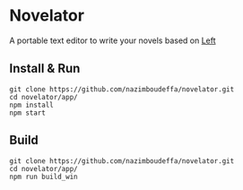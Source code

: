 # Novelator

A portable text editor to write your novels based on [Left](https://github.com/hundredrabbits/Left)

## Install & Run

```
git clone https://github.com/nazimboudeffa/novelator.git
cd novelator/app/
npm install
npm start
```

## Build

```
git clone https://github.com/nazimboudeffa/novelator.git
cd novelator/app/
npm run build_win
```
